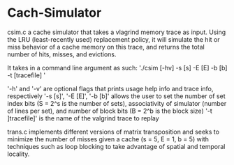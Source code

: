 # Cach-Simulator

csim.c a cache simulator that takes a vlagrind memory trace as input. 
Using the LRU (least-recently used) replacement policy, it will simulate the hit or miss behavior 
of a cache memory on this trace, and returns the total number of hits, misses, and evictions. 

It takes in a command line argument as such:
'./csim [-hv] -s [s] -E [E] -b [b] -t [tracefile] '

'-h' and '-v' are optional flags that prints usage help info and trace info, respectively
'-s [s]', '-E [E]', '-b [b]' allows the user to set the number of set index bits (S = 2^s is the number of sets), 
associativity of simulator (number of lines per set), and number of block bits (B = 2^b is the block size)
'-t ]tracefile]' is the name of the valgrind trace to replay

trans.c implements different versions of matrix transposition and seeks to 
minimize the number of misses given a cache (s = 5, E = 1, b = 5) with techniques
such as loop blocking to take advantage of spatial and temporal locality.
